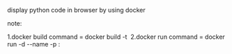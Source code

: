 display python code in browser by using docker


note:
  
  1.docker build command  = docker build -t <image name>
  2.docker run command    = docker run -d --name <name> -p <reciver port number> : <sender port number> 

